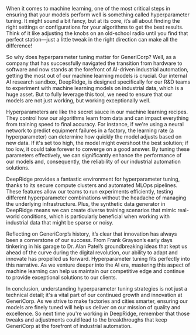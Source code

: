 When it comes to machine learning, one of the most critical steps in ensuring that your models perform well is something called hyperparameter tuning. It might sound a bit fancy, but at its core, it’s all about finding the right settings or configurations for your algorithms to get the best results. Think of it like adjusting the knobs on an old-school radio until you find that perfect station—just a little tweak in the right direction can make all the difference!

So why does hyperparameter tuning matter for GeneriCorp? Well, as a company that has successfully navigated the transition from hardware to software and now stands at the forefront of AI-driven industrial automation, getting the most out of our machine learning models is crucial. Our internal AI research sandbox, DeepRidge, is designed specifically for our R&D teams to experiment with machine learning models on industrial data, which is a huge asset. But to fully leverage this tool, we need to ensure that our models are not just working, but working exceptionally well.

Hyperparameters are like the secret sauce in our machine learning recipes. They control how our algorithms learn from data and can impact everything from training speed to final accuracy. For instance, if we're using a neural network to predict equipment failures in a factory, the learning rate (a hyperparameter) can determine how quickly the model adjusts based on new data. If it's set too high, the model might overshoot the best solution; if too low, it could take forever to converge on a good answer. By tuning these parameters effectively, we can significantly enhance the performance of our models and, consequently, the reliability of our industrial automation solutions.

DeepRidge provides a fantastic environment for hyperparameter tuning, thanks to its secure compute clusters and automated MLOps pipelines. These features allow our teams to run experiments efficiently, testing different hyperparameter combinations without the headache of managing the underlying infrastructure. Plus, the synthetic data generator in DeepRidge means we can create diverse training scenarios that mimic real-world conditions, which is particularly beneficial when working with industrial data that might be sparse or noisy.

Reflecting on GeneriCorp’s history, it’s clear that innovation has always been a cornerstone of our success. From Frank Grayson’s early days tinkering in his garage to Dr. Alan Patel’s groundbreaking ideas that kept us ahead of the curve during the digital revolution, our ability to adapt and innovate has propelled us forward. Hyperparameter tuning fits perfectly into this narrative. As we venture deeper into the AI era, mastering this aspect of machine learning can help us maintain our competitive edge and continue to provide exceptional solutions to our clients.

In conclusion, understanding hyperparameter tuning strategies is not just a technical detail; it's a vital part of our continued growth and innovation at GeneriCorp. As we strive to make factories and cities smarter, ensuring our models are finely tuned will help us deliver on our mission of quality and excellence. So next time you're working in DeepRidge, remember that those tweaks and adjustments could lead to the breakthroughs that keep GeneriCorp at the forefront of industrial automation.